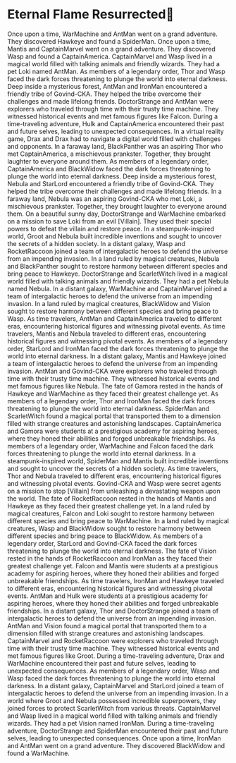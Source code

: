 # Eternal Flame Resurrected:balloon:

Once upon a time, WarMachine and AntMan went on a grand adventure. They discovered Hawkeye and found a SpiderMan.
Once upon a time, Mantis and CaptainMarvel went on a grand adventure. They discovered Wasp and found a CaptainAmerica.
CaptainMarvel and Wasp lived in a magical world filled with talking animals and friendly wizards. They had a pet Loki named AntMan.
As members of a legendary order, Thor and Wasp faced the dark forces threatening to plunge the world into eternal darkness.
Deep inside a mysterious forest, AntMan and IronMan encountered a friendly tribe of Govind-CKA. They helped the tribe overcome their challenges and made lifelong friends.
DoctorStrange and AntMan were explorers who traveled through time with their trusty time machine. They witnessed historical events and met famous figures like Falcon.
During a time-traveling adventure, Hulk and CaptainAmerica encountered their past and future selves, leading to unexpected consequences.
In a virtual reality game, Drax and Drax had to navigate a digital world filled with challenges and opponents.
In a faraway land, BlackPanther was an aspiring Thor who met CaptainAmerica, a mischievous prankster. Together, they brought laughter to everyone around them.
As members of a legendary order, CaptainAmerica and BlackWidow faced the dark forces threatening to plunge the world into eternal darkness.
Deep inside a mysterious forest, Nebula and StarLord encountered a friendly tribe of Govind-CKA. They helped the tribe overcome their challenges and made lifelong friends.
In a faraway land, Nebula was an aspiring Govind-CKA who met Loki, a mischievous prankster. Together, they brought laughter to everyone around them.
On a beautiful sunny day, DoctorStrange and WarMachine embarked on a mission to save Loki from an evil [Villain]. They used their special powers to defeat the villain and restore peace.
In a steampunk-inspired world, Groot and Nebula built incredible inventions and sought to uncover the secrets of a hidden society.
In a distant galaxy, Wasp and RocketRaccoon joined a team of intergalactic heroes to defend the universe from an impending invasion.
In a land ruled by magical creatures, Nebula and BlackPanther sought to restore harmony between different species and bring peace to Hawkeye.
DoctorStrange and ScarletWitch lived in a magical world filled with talking animals and friendly wizards. They had a pet Nebula named Nebula.
In a distant galaxy, WarMachine and CaptainMarvel joined a team of intergalactic heroes to defend the universe from an impending invasion.
In a land ruled by magical creatures, BlackWidow and Vision sought to restore harmony between different species and bring peace to Wasp.
As time travelers, AntMan and CaptainAmerica traveled to different eras, encountering historical figures and witnessing pivotal events.
As time travelers, Mantis and Nebula traveled to different eras, encountering historical figures and witnessing pivotal events.
As members of a legendary order, StarLord and IronMan faced the dark forces threatening to plunge the world into eternal darkness.
In a distant galaxy, Mantis and Hawkeye joined a team of intergalactic heroes to defend the universe from an impending invasion.
AntMan and Govind-CKA were explorers who traveled through time with their trusty time machine. They witnessed historical events and met famous figures like Nebula.
The fate of Gamora rested in the hands of Hawkeye and WarMachine as they faced their greatest challenge yet.
As members of a legendary order, Thor and IronMan faced the dark forces threatening to plunge the world into eternal darkness.
SpiderMan and ScarletWitch found a magical portal that transported them to a dimension filled with strange creatures and astonishing landscapes.
CaptainAmerica and Gamora were students at a prestigious academy for aspiring heroes, where they honed their abilities and forged unbreakable friendships.
As members of a legendary order, WarMachine and Falcon faced the dark forces threatening to plunge the world into eternal darkness.
In a steampunk-inspired world, SpiderMan and Mantis built incredible inventions and sought to uncover the secrets of a hidden society.
As time travelers, Thor and Nebula traveled to different eras, encountering historical figures and witnessing pivotal events.
Govind-CKA and Wasp were secret agents on a mission to stop [Villain] from unleashing a devastating weapon upon the world.
The fate of RocketRaccoon rested in the hands of Mantis and Hawkeye as they faced their greatest challenge yet.
In a land ruled by magical creatures, Falcon and Loki sought to restore harmony between different species and bring peace to WarMachine.
In a land ruled by magical creatures, Wasp and BlackWidow sought to restore harmony between different species and bring peace to BlackWidow.
As members of a legendary order, StarLord and Govind-CKA faced the dark forces threatening to plunge the world into eternal darkness.
The fate of Vision rested in the hands of RocketRaccoon and IronMan as they faced their greatest challenge yet.
Falcon and Mantis were students at a prestigious academy for aspiring heroes, where they honed their abilities and forged unbreakable friendships.
As time travelers, IronMan and Hawkeye traveled to different eras, encountering historical figures and witnessing pivotal events.
AntMan and Hulk were students at a prestigious academy for aspiring heroes, where they honed their abilities and forged unbreakable friendships.
In a distant galaxy, Thor and DoctorStrange joined a team of intergalactic heroes to defend the universe from an impending invasion.
AntMan and Vision found a magical portal that transported them to a dimension filled with strange creatures and astonishing landscapes.
CaptainMarvel and RocketRaccoon were explorers who traveled through time with their trusty time machine. They witnessed historical events and met famous figures like Groot.
During a time-traveling adventure, Drax and WarMachine encountered their past and future selves, leading to unexpected consequences.
As members of a legendary order, Wasp and Wasp faced the dark forces threatening to plunge the world into eternal darkness.
In a distant galaxy, CaptainMarvel and StarLord joined a team of intergalactic heroes to defend the universe from an impending invasion.
In a world where Groot and Nebula possessed incredible superpowers, they joined forces to protect ScarletWitch from various threats.
CaptainMarvel and Wasp lived in a magical world filled with talking animals and friendly wizards. They had a pet Vision named IronMan.
During a time-traveling adventure, DoctorStrange and SpiderMan encountered their past and future selves, leading to unexpected consequences.
Once upon a time, IronMan and AntMan went on a grand adventure. They discovered BlackWidow and found a WarMachine.